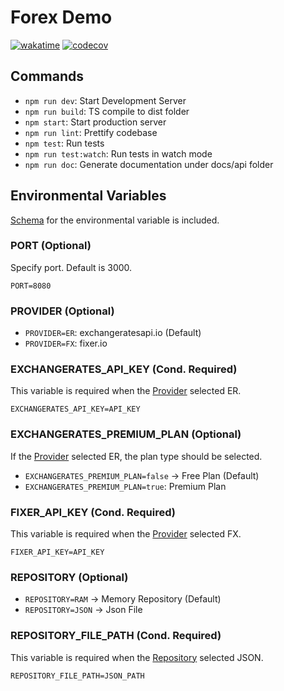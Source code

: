 # Forex Demo

[![wakatime](https://wakatime.com/badge/user/6c7eda5f-06cc-438e-b719-cac475d4bed6/project/fee1309b-c701-49fe-912e-151cc03f0161.svg)](https://wakatime.com/badge/user/6c7eda5f-06cc-438e-b719-cac475d4bed6/project/fee1309b-c701-49fe-912e-151cc03f0161) [![codecov](https://codecov.io/gh/suphero/forex-demo/branch/master/graph/badge.svg?token=PBSKF0QdEn)](https://codecov.io/gh/suphero/forex-demo)

## Commands

- `npm run dev`: Start Development Server
- `npm run build`: TS compile to dist folder
- `npm start`: Start production server
- `npm run lint`: Prettify codebase
- `npm test`: Run tests
- `npm run test:watch`: Run tests in watch mode
- `npm run doc`: Generate documentation under docs/api folder

## Environmental Variables

[Schema](./.env.schema) for the environmental variable is included.

### PORT (Optional)

Specify port. Default is 3000.

`PORT=8080`

### PROVIDER (Optional)

- `PROVIDER=ER`: exchangeratesapi.io (Default)
- `PROVIDER=FX`: fixer.io

### EXCHANGERATES_API_KEY (Cond. Required)

This variable is required when the [Provider](#provider-optional) selected ER.

`EXCHANGERATES_API_KEY=API_KEY`

### EXCHANGERATES_PREMIUM_PLAN (Optional)

If the [Provider](#provider-optional) selected ER, the plan type should be selected.

- `EXCHANGERATES_PREMIUM_PLAN=false` -> Free Plan (Default)
- `EXCHANGERATES_PREMIUM_PLAN=true`: Premium Plan

### FIXER_API_KEY (Cond. Required)

This variable is required when the [Provider](#provider-optional) selected FX.

`FIXER_API_KEY=API_KEY`

### REPOSITORY (Optional)

- `REPOSITORY=RAM` -> Memory Repository (Default)
- `REPOSITORY=JSON` -> Json File

### REPOSITORY_FILE_PATH (Cond. Required)

This variable is required when the [Repository](#repository-optional) selected JSON.

`REPOSITORY_FILE_PATH=JSON_PATH`
